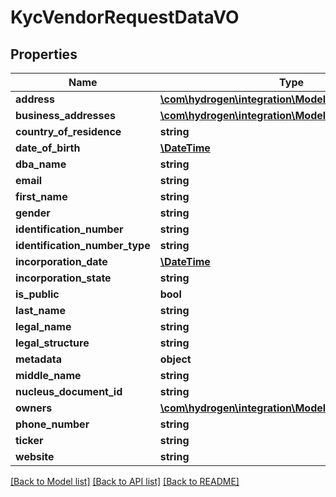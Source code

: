 # KycVendorRequestDataVO

## Properties
Name | Type | Description | Notes
------------ | ------------- | ------------- | -------------
**address** | [**\com\hydrogen\integration\Model\ClientAddress[]**](ClientAddress.md) |  | [optional] 
**business_addresses** | [**\com\hydrogen\integration\Model\BusinessAddress[]**](BusinessAddress.md) |  | [optional] 
**country_of_residence** | **string** |  | [optional] 
**date_of_birth** | [**\DateTime**](\DateTime.md) |  | [optional] 
**dba_name** | **string** |  | [optional] 
**email** | **string** |  | [optional] 
**first_name** | **string** |  | [optional] 
**gender** | **string** |  | [optional] 
**identification_number** | **string** |  | [optional] 
**identification_number_type** | **string** |  | [optional] 
**incorporation_date** | [**\DateTime**](\DateTime.md) |  | [optional] 
**incorporation_state** | **string** |  | [optional] 
**is_public** | **bool** |  | [optional] 
**last_name** | **string** |  | [optional] 
**legal_name** | **string** |  | [optional] 
**legal_structure** | **string** |  | [optional] 
**metadata** | **object** |  | [optional] 
**middle_name** | **string** |  | [optional] 
**nucleus_document_id** | **string** |  | [optional] 
**owners** | [**\com\hydrogen\integration\Model\Ownership[]**](Ownership.md) |  | [optional] 
**phone_number** | **string** |  | [optional] 
**ticker** | **string** |  | [optional] 
**website** | **string** |  | [optional] 

[[Back to Model list]](../README.md#documentation-for-models) [[Back to API list]](../README.md#documentation-for-api-endpoints) [[Back to README]](../README.md)


